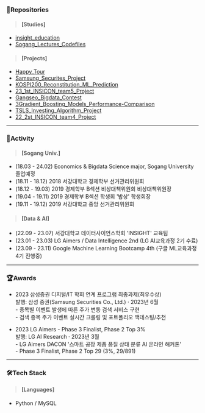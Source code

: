 ### 💼Repositories
> #### [Studies]
- [insight_education](https://github.com/junhyeok1002/insight_education.git)
- [Sogang_Lectures_Codefiles](https://github.com/junhyeok1002/Sogang_Lectures_Codefiles)

> #### [Projects]
- [Happy_Tour](https://github.com/junhyeok1002/Happy_Tour.git)
- [Samsung_Securites_Project](https://github.com/junhyeok1002/Samsung_Securites_Project.git)
- [KOSPI200_Reconstitution_ML_Prediction](https://github.com/junhyeok1002/KOSPI200_Reconstitution_ML_Prediction.git)
- [23_1st_INSICON_team5_Project](https://github.com/junhyeok1002/23_1st_INSICON_team5_Project.git)
- [Gangseo_Bigdata_Contest](https://github.com/junhyeok1002/Gangseo_Bigdata_Contest.git)
- [3Gradient_Boosting_Models_Performance-Comparison](https://github.com/junhyeok1002/3Gradient_Boosting_Models_Performance-Comparison.git)
- [TSLS_Investing_Algorithm_Project](https://github.com/junhyeok1002/TSLS_Investing_Algorithm_Project.git)
- [22_2st_INSICON_team4_Project](https://github.com/junhyeok1002/22_2st_INSICON_team4_Project.git)
---

### 📢Activity
> #### [Sogang Univ.]
- (18.03 - 24.02) Economics & Bigdata Science major, Sogang University 졸업예정
- (18.11 - 18.12) 2018 서강대학교 경제학부 선거관리위원회
- (18.12 - 19.03) 2019 경제학부 B섹션 비상대책위원회 비상대책위원장
- (19.04 - 19.11) 2019 경제학부 B섹션 학생회 '밥상' 학생회장
- (19.11 - 19.12) 2019 서강대학교 중앙 선거관리위원회

> #### [Data & AI]
- (22.09 - 23.07) 서강대학교 데이터사이언스학회 'INSIGHT' 교육팀
- (23.01 - 23.03) LG Aimers / Data Intelligence 2nd (LG AI교육과정 2기 수료)
- (23.09 - 23.11) Google Machine Learning Bootcamp 4th (구글 ML교육과정 4기 진행중)
---

### 🏆Awards
- 2023 삼성증권 디지털/IT 학회 연계 프로그램 최종과제(최우수상)
<br> 발행: 삼성 증권(Samsung Securities Co., Ltd.) · 2023년 6월
<br> - 종목별 이벤트 발생에 따른 주가 변동 검색 서비스 구현
<br> - 검색 종목 주가 이벤트 실시간 크롤링 및 포트폴리오 백테스팅/추천

- 2023 LG Aimers - Phase 3 Finalist, Phase 2 Top 3%
<br> 발행: LG AI Research · 2023년 3월
<br> - LG Aimers DACON '스마트 공장 제품 품질 상태 분류 AI 온라인 해커톤'
<br> - Phase 3 Finalist, Phase 2 Top 29 (3%, 29/891)
---
### 🛠Tech Stack
> #### [Languages]
- Python / MySQL
